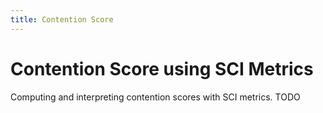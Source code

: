 ```yaml
---
title: Contention Score
---
```

# Contention Score using SCI Metrics

Computing and interpreting contention scores with SCI metrics.
TODO
